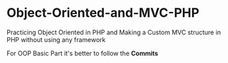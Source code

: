 # Object-Oriented-and-MVC-PHP
Practicing Object Oriented in PHP and Making a Custom MVC structure in PHP without using any framework

For OOP Basic Part it's better to follow the **Commits**
